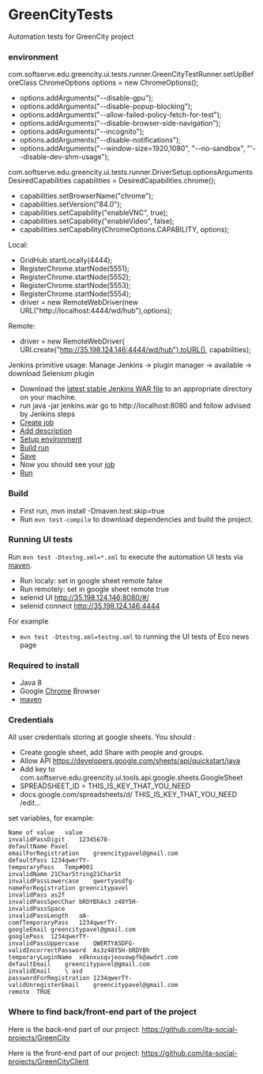 # GreenCityTests
Automation tests for GreenCity project

### environment
com.softserve.edu.greencity.ui.tests.runner.GreenCityTestRunner.setUpBeforeClass
ChromeOptions options = new ChromeOptions();
* options.addArguments("--disable-gpu");
* options.addArguments("--disable-popup-blocking");
* options.addArguments("--allow-failed-policy-fetch-for-test");
* options.addArguments("--disable-browser-side-navigation");
* options.addArguments("--incognito");
* options.addArguments("--disable-notifications");
* options.addArguments("--window-size=1920,1080", "--no-sandbox", "'--disable-dev-shm-usage");
            
com.softserve.edu.greencity.ui.tests.runner.DriverSetup.optionsArguments
DesiredCapabilities capabilities = DesiredCapabilities.chrome();
* capabilities.setBrowserName("chrome");
* capabilities.setVersion("84.0");
* capabilities.setCapability("enableVNC", true);
* capabilities.setCapability("enableVideo", false);
* capabilities.setCapability(ChromeOptions.CAPABILITY, options);

Local:
* GridHub.startLocally(4444);
* RegisterChrome.startNode(5551);
* RegisterChrome.startNode(5552);
* RegisterChrome.startNode(5553);
* RegisterChrome.startNode(5554);
* driver = new RemoteWebDriver(new URL("http://localhost:4444/wd/hub"),options);

Remote:
* driver = new RemoteWebDriver(
                    URI.create("http://35.198.124.146:4444/wd/hub").toURL(),
                    capabilities);
                    
Jenkins primitive usage:
 Manage Jenkins -> plugin manager -> available -> download Selenium plugin
 - Download the [latest stable Jenkins WAR file](http://mirrors.jenkins.io/war-stable/latest/jenkins.war) to an appropriate directory on your machine.
 - run java -jar jenkins.war go to http://localhost:8080 and follow advised by Jenkins steps
 - [Create job](https://dl.dropboxusercontent.com/s/y06thpciqfxtvk0/shot_200821_200455.png)
 - [Add description](https://dl.dropboxusercontent.com/s/8xbw5l23e7gpsz6/shot_200821_200719.png)
 - [Setup environment](https://dl.dropboxusercontent.com/s/ft619bnskcm7zqa/shot_200821_200850.png)
 - [Build run](https://dl.dropboxusercontent.com/s/wzbffbvb47837ga/shot_200821_200951.png)
 - [Save](https://dl.dropboxusercontent.com/s/dc3v0gpvkm84yc3/shot_200821_201047.png)
 - Now you should see your [job](http://localhost:8080/)
 - [Run](https://dl.dropboxusercontent.com/s/32byliz8hoytbkb/shot_200821_201323.png)
 
### Build
* First run, mvn install -Dmaven.test.skip=true
* Run `mvn test-compile` to download dependencies and build the project.

### Running UI tests
Run `mvn test -Dtestng.xml=*.xml` to execute the automation UI tests via [maven](https://maven.apache.org/).

* Run localy: set in google sheet remote false
* Run remotely: set in google sheet remote true
* selenid UI http://35.198.124.146:8080/#/
* selenid connect http://35.198.124.146:4444

For example
* `mvn test -Dtestng.xml=testng.xml` to running the UI tests of Eco news page


### Required to install

* Java 8
* Google [Chrome](https://www.google.com/chrome/) Browser
* [maven](https://maven.apache.org/)

### Credentials 
All user credentials storing at google sheets.
You should :
* Create  google sheet, add Share with people and groups.
* Allow API https://developers.google.com/sheets/api/quickstart/java
* Add key to com.softserve.edu.greencity.ui.tools.api.google.sheets.GoogleSheet
* SPREADSHEET_ID = THIS_IS_KEY_THAT_YOU_NEED
* docs.google.com/spreadsheets/d/ THIS_IS_KEY_THAT_YOU_NEED  /edit...

  
set variables, for example:

```
Name of value	value
invalidPassDigit	12345678-
defaultName	Pavel
emailForRegistration	greencitypavel@gmail.com
defaultPass	1234qwerTY-
temporaryPass	Temp#001
invalidName	21CharString21CharSt
invalidPassLowercase	qwertyasdfg-
nameForRegistration	greencitypavel
invalidPass	as2f
invalidPassSpecChar	bRDYBhAs3 z48Y5H-
invalidPassSpace	                                         
invalidPassLength	aA-
comfTemporaryPass	1234qwerTY-
googleEmail	greencitypavel@gmail.com
googlePass	1234qwerTY-
invalidPassUppercase	QWERTYASDFG-
validIncorrectPassword	As3z48Y5H-bRDYBh
temporaryLoginName	xdknxusqvjeovowpfk@awdrt.com
defaultEmail	greencitypavel@gmail.com
invalidEmail	\ asd 
passwordForRegistration	1234qwerTY-
validUnregisterEmail	greencitypavel@gmail.com
remote	TRUE
```


### Where to find back/front-end part of the project

Here is the back-end part of our project: https://github.com/ita-social-projects/GreenCity

Here is the front-end part of our project: https://github.com/ita-social-projects/GreenCityClient
